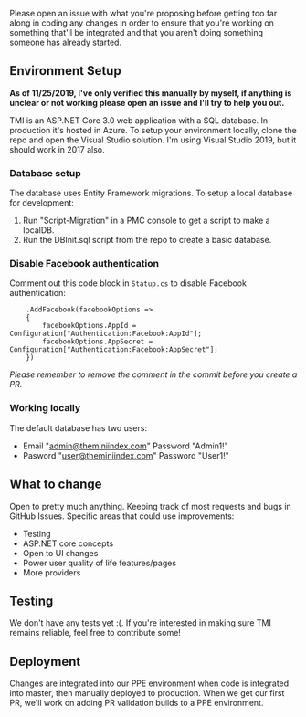 Please open an issue with what you're proposing before getting too far along in coding any changes in order to ensure that you're working on something that'll be integrated and that you aren't doing something someone has already started.

## Environment Setup
**As of 11/25/2019, I've only verified this manually by myself, if anything is unclear or not working please open an issue and I'll try to help you out.**

TMI is an ASP.NET Core 3.0 web application with a SQL database. In production it's hosted in Azure. To setup your environment locally, clone the repo and open the Visual Studio solution. I'm using Visual Studio 2019, but it should work in 2017 also. 

### Database setup
The database uses Entity Framework migrations. To setup a local database for development:
1. Run "Script-Migration" in a PMC console to get a script to make a localDB.
2. Run the DBInit.sql script from the repo to create a basic database.

### Disable Facebook authentication
Comment out this code block in `Statup.cs` to disable Facebook authentication:
```
    .AddFacebook(facebookOptions =>
    {
        facebookOptions.AppId = Configuration["Authentication:Facebook:AppId"];
        facebookOptions.AppSecret = Configuration["Authentication:Facebook:AppSecret"];
    })
```
*Please remember to remove the comment in the commit before you create a PR.*

### Working locally
The default database has two users:
* Email "admin@theminiindex.com" Password "Admin1!"
* Pasword "user@theminiindex.com" Password "User1!"

## What to change
Open to pretty much anything. Keeping track of most requests and bugs in GitHub Issues. Specific areas that could use improvements:
* Testing
* ASP.NET core concepts
* Open to UI changes
* Power user quality of life features/pages
* More providers

## Testing
We don't have any tests yet :(. If you're interested in making sure TMI remains reliable, feel free to contribute some!

## Deployment
Changes are integrated into our PPE environment when code is integrated into master, then manually deployed to production. When we get our first PR, we'll work on adding PR validation builds to a PPE environment.
